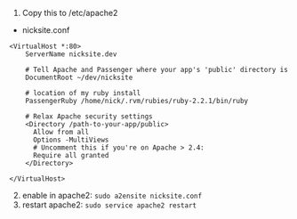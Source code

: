 1. Copy this to /etc/apache2


* nicksite.conf

```
<VirtualHost *:80>
    ServerName nicksite.dev

    # Tell Apache and Passenger where your app's 'public' directory is
    DocumentRoot ~/dev/nicksite
    
    # location of my ruby install
    PassengerRuby /home/nick/.rvm/rubies/ruby-2.2.1/bin/ruby

    # Relax Apache security settings
    <Directory /path-to-your-app/public>
      Allow from all
      Options -MultiViews
      # Uncomment this if you're on Apache > 2.4:
      Require all granted
    </Directory>
    
</VirtualHost>
```


2. enable in apache2: ``` sudo a2ensite nicksite.conf ```
3. restart apache2:  ``` sudo service apache2 restart ```
